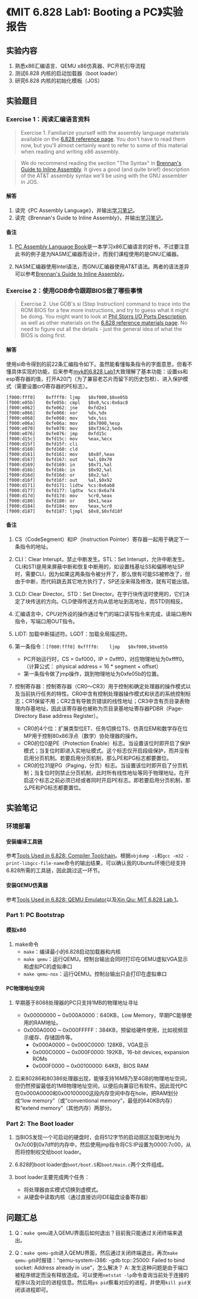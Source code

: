 # 《MIT 6.828 Lab1: Booting a PC》实验报告

## 实验内容

1. 熟悉x86汇编语言、QEMU x86仿真器、PC开机引导流程
2. 测试6.828 内核的启动加载器（boot loader）
3. 研究6.828 内核的初始化模板（JOS）

## 实验题目

### Exercise 1：阅读汇编语言资料

> Exercise 1. Familiarize yourself with the assembly language materials available on the [6.828 reference page](https://pdos.csail.mit.edu/6.828/2017/reference.html). You don't have to read them now, but you'll almost certainly want to refer to some of this material when reading and writing x86 assembly.

> We do recommend reading the section "The Syntax" in [Brennan's Guide to Inline Assembly](http://www.delorie.com/djgpp/doc/brennan/brennan_att_inline_djgpp.html). It gives a good (and quite brief) description of the AT&T assembly syntax we'll be using with the GNU assembler in JOS.

#### 解答

1. 读完《PC Assembly Language》，并输出[学习笔记](read_pc_assembly_language.md)。
2. 读完《Brennan's Guide to Inline Assembly》，并输出[学习笔记](read_brennans_guide_to_inline_assembly.md)。

#### 备注

1. [PC Assembly Language Book](https://pdos.csail.mit.edu/6.828/2017/readings/pcasm-book.pdf)是一本学习x86汇编语言的好书，不过要注意此书的例子是为NASM汇编器而设计，而我们课程使用的是GNU汇编器。

2. NASM汇编器使用Intel语法，而GNU汇编器使用AT&T语法。两者的语法差异可以参考[Brennan's Guide to Inline Assembly](http://www.delorie.com/djgpp/doc/brennan/brennan_att_inline_djgpp.html)。

### Exercise 2：使用GDB命令跟踪BIOS做了哪些事情

> Exercise 2. Use GDB's si (Step Instruction) command to trace into the ROM BIOS for a few more instructions, and try to guess what it might be doing. You might want to look at [Phil Storrs I/O Ports Description](http://web.archive.org/web/20040404164813/members.iweb.net.au/~pstorr/pcbook/book2/book2.htm), as well as other materials on the [6.828 reference materials page](https://pdos.csail.mit.edu/6.828/2017/reference.html). No need to figure out all the details - just the general idea of what the BIOS is doing first.

#### 解答

使用si命令得到的前22条汇编指令如下。虽然能看懂每条指令的字面意思，但看不懂具体实现的功能，后来参考[myk的6.828 Lab1](https://zhuanlan.zhihu.com/p/36926462)大致理解了基本功能：设置ss和esp寄存器的值，打开A20门（为了兼容老芯片而留下的历史包袱）、进入保护模式（需要设置cr0寄存器的PE标志）。
```
[f000:fff0]    0xffff0:	ljmp   $0xf000,$0xe05b
[f000:e05b]    0xfe05b:	cmpl   $0x0,%cs:0x6ac8
[f000:e062]    0xfe062:	jne    0xfd2e1
[f000:e066]    0xfe066:	xor    %dx,%dx
[f000:e068]    0xfe068:	mov    %dx,%ss
[f000:e06a]    0xfe06a:	mov    $0x7000,%esp
[f000:e070]    0xfe070:	mov    $0xf34c2,%edx
[f000:e076]    0xfe076:	jmp    0xfd15c
[f000:d15c]    0xfd15c:	mov    %eax,%ecx
[f000:d15f]    0xfd15f:	cli    
[f000:d160]    0xfd160:	cld    
[f000:d161]    0xfd161:	mov    $0x8f,%eax
[f000:d167]    0xfd167:	out    %al,$0x70
[f000:d169]    0xfd169:	in     $0x71,%al
[f000:d16b]    0xfd16b:	in     $0x92,%al
[f000:d16d]    0xfd16d:	or     $0x2,%al
[f000:d16f]    0xfd16f:	out    %al,$0x92
[f000:d171]    0xfd171:	lidtw  %cs:0x6ab8
[f000:d177]    0xfd177:	lgdtw  %cs:0x6a74
[f000:d17d]    0xfd17d:	mov    %cr0,%eax
[f000:d180]    0xfd180:	or     $0x1,%eax
[f000:d184]    0xfd184:	mov    %eax,%cr0
[f000:d187]    0xfd187:	ljmpl  $0x8,$0xfd18f
```

#### 备注

1. CS（CodeSegment）和IP（Instruction Pointer）寄存器一起用于确定下一条指令的地址。

2. CLI：Clear Interupt，禁止中断发生。STL：Set Interupt，允许中断发生。CLI和STI是用来屏蔽中断和恢复中断用的，如设置栈基址SS和偏移地址SP时，需要CLI，因为如果这两条指令被分开了，那么很有可能SS被修改了，但由于中断，而代码跳去其它地方执行了，SP还没来得及修改，就有可能出错。

3. CLD: Clear Director。STD：Set Director。在字行块传送时使用的，它们决定了块传送的方向。CLD使得传送方向从低地址到高地址，而STD则相反。

4. 汇编语言中，CPU对外设的操作通过专门的端口读写指令来完成，读端口用IN指令，写端口用OUT指令。

5. LIDT: 加载中断描述符。LGDT：加载全局描述符。

6. 第一条指令：`[f000:fff0] 0xffff0:    ljmp   $0xf000,$0xe05b`
    * PC开始运行时，CS = 0xf000，IP = 0xfff0，对应物理地址为0xffff0。（计算公式： physical address = 16 * segment + offset）
    * 第一条指令做了jmp操作，跳到物理地址为0xfe05b的位置。

7. 控制寄存器：控制寄存器（CR0～CR3）用于控制和确定处理器的操作模式以及当前执行任务的特性。CR0中含有控制处理器操作模式和状态的系统控制标志；CR1保留不用；CR2含有导致页错误的线性地址；CR3中含有页目录表物理内存基地址，因此该寄存器也被称为页目录基地址寄存器PDBR（Page-Directory Base address Register）。
    * CR0的4个位：扩展类型位ET、任务切换位TS、仿真位EM和数学存在位MP用于控制80x86浮点（数学）协处理器的操作。
    * CR0的位0是PE（Protection Enable）标志。当设置该位时即开启了保护模式；当复位时即进入实地址模式。这个标志仅开启段级保护，而并没有启用分页机制。若要启用分页机制，那么PE和PG标志都要置位。
    * CR0的位31是PG（Paging，分页）标志。当设置该位时即开启了分页机制；当复位时则禁止分页机制，此时所有线性地址等同于物理地址。在开启这个标志之前必须已经或者同时开启PE标志。即若要启用分页机制，那么PE和PG标志都要置位。

## 实验笔记

### 环境部署

#### 安装编译工具链
参考[Tools Used in 6.828: Compiler Toolchain](https://pdos.csail.mit.edu/6.828/2017/tools.html##chain)。根据`objdump -i`和`gcc -m32 -print-libgcc-file-name`命令的输出结果，可以确认我的Ubuntu环境已经支持6.828所需的工具链，因此跳过这一环节。

#### 安装QEMU仿真器
参考[Tools Used in 6.828: QEMU Emulator](https://pdos.csail.mit.edu/6.828/2017/tools.html#qemu)以及[Xin Qiu: MIT 6.828 Lab 1](https://xinqiu.me/2016/10/15/MIT-6.828-1/)。

### Part 1: PC Bootstrap

#### 模拟x86

1. make命令
    * `make`：编译最小的6.828启动加载器和内核
    * `make qemu`：运行QEMU。控制台输出会同时打印在QEMU虚拟VGA显示和虚拟PC的虚拟串口
    * `make qemu-nox`：运行QEMU。控制台输出只会打印在虚拟串口

#### PC物理地址空间

1. 早期基于8088处理器的PC只支持1MB的物理地址寻址
    * 0x00000000 ~ 0x000A0000：640KB，Low Memory，早期PC能够使用的RAM地址。
    * 0x000A0000 ~ 0x000FFFFF：384KB，预留给硬件使用，比如视频显示缓存、存储固件等。
        * 0x000A0000 ~ 0x000C0000: 128KB，VGA显示
        * 0x000C0000 ~ 0x000F0000: 192KB，16-bit devices, expansion ROMs
        * 0x000F0000 ~ 0x00100000: 64KB，BIOS RAM

2. 后来80286和80386处理器出现，能够支持16MB乃至4GB的物理地址空间，但仍然预留最低的1MB物理地址空间，以便后向兼容已有软件。因此现代PC在0x000A0000和0x00100000这段内存空间中存在hole，把RAM划分成“low memory”（或“conventional memory”，最低的640KB内存）和“extend memory”（其他内存）两部分。

### Part 2: The Boot loader

1. 当BIOS发现一个可启动的硬盘时，会将512字节的启动扇区加载到地址为0x7c00到0x7dff的内存中，然后使用jmp指令将CS:IP设置为0000:7c00，从而将控制权交给boot loader。

2. 6.828的boot loader由`boot/boot.S`和`boot/main.c`两个文件组成。

3. boot loader主要完成两个任务：
    * 将处理器由实模式切换到虚模式。
    * 从硬盘中读取内核（通过直接访问IDE磁盘设备寄存器）

## 问题汇总

1. Q：`make qemu`进入QEMU界面后如何退出？目前我只能通过关闭终端来退出。

2. Q：`make qemu-gdb`进入QEMU界面，然后通过关闭终端退出，再次`make qemu-gdb`时报错：“qemu-system-i386: -gdb tcp::25000: Failed to bind socket: Address already in use”，怎么解决？
   A: 发生这种问题是由于端口被程序绑定而没有释放造成。可以使用`netstat -lp`命令查询当前处于连接的程序以及对应的进程信息。然后用`ps pid`察看对应的进程，并使用`kill pid`关闭该进程即可。
